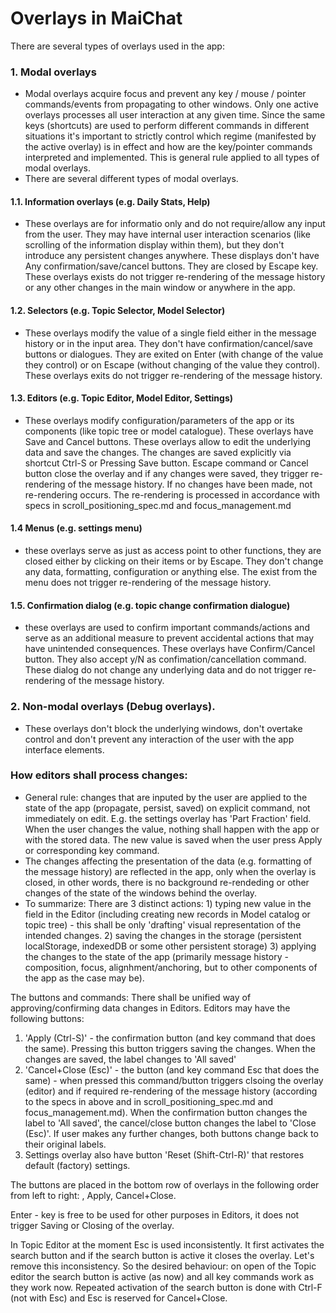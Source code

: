 # Overlays in MaiChat

There are several types of overlays used in the app:

### 1. Modal overlays
- Modal overlays acquire focus and prevent any key / mouse / pointer commands/events from propagating to other windows. Only one active overlays processes all user interaction at any given time. Since the same keys (shortcuts) are used to perform different commands in different situations it's important to strictly control which regime (manifested by the active overlay) is in effect and how are the key/pointer commands interpreted and implemented. This is general rule applied to all types of modal overlays.
- There are several different types of modal overlays.
#### 1.1. Information overlays (e.g. Daily Stats, Help)
- These overlays are for informatio only and do not require/allow any input from the user. They may have internal user interaction scenarios (like scrolling of the information display within them), but they don't introduce any persistent changes anywhere. These displays don't have Any confirmation/save/cancel buttons. They are closed by Escape key. These overlays exists do not trigger re-rendering of the message history or any other changes in the main window or anywhere in the app.
#### 1.2. Selectors (e.g. Topic Selector, Model Selector)
- These overlays modify the value of a single field either in the message history or in the input area. They don't have confirmation/cancel/save buttons or dialogues. They are exited on Enter (with change of the value they control) or on Escape (without changing of the value they control). These overlays exits do not trigger re-rendering of the message history.
#### 1.3. Editors (e.g. Topic Editor, Model Editor, Settings)
- These overlays modify configuration/parameters of the app or its components (like topic tree or model catalogue). These overlays have Save and Cancel buttons. These overlays allow to edit the underlying data and save the changes. The changes are saved explicitly via shortcut Ctrl-S or Pressing Save button. Escape command or Cancel button close the overlay and if any changes were saved, they trigger re-rendering of the message history. If no changes have been made, not re-rendering occurs. The re-rendering is processed in accordance with specs in scroll_positioning_spec.md and focus_management.md
#### 1.4 Menus (e.g. settings menu)
- these overlays serve as just as access point to other functions, they are closed either by clicking on their items or by Escape. They don't change any data, formatting, configuration or anything else. The exist from the menu does not trigger re-rendering of the message history.
#### 1.5. Confirmation dialog (e.g. topic change confirmation dialogue)
- these overlays are used to confirm important commands/actions and serve as an additional measure to prevent accidental actions that may have unintended consequences. These overlays have Confirm/Cancel button. They also accept y/N as confimation/cancellation command. These dialog do not change any underlying data and do not trigger re-rendering of the message history.
### 2. Non-modal overlays (Debug overlays).
- These overlays don't block the underlying windows, don't overtake control and don't prevent any interaction of the user with the app interface elements.


### How editors shall process changes:
- General rule: changes that are inputed by the user are applied to the state of the app (propagate, persist, saved) on explicit command, not immediately on edit. E.g. the settings overlay has 'Part Fraction' field. When the user changes the value, nothing shall happen with the app or with the stored data. The new value is saved when the user press Apply or corresponding key command.
- The changes affecting the presentation of the data (e.g. formatting of the message history) are reflected in the app, only when the overlay is closed, in other words, there is no background re-rendeding or other changes of the state of the windows behind the overlay.
- To summarize: There are 3 distinct actions: 1) typing new value in the field in the Editor (including creating new records in Model catalog or topic tree) - this shall be only 'drafting' visual representation of the intended changes. 2) saving the changes in the storage (persistent localStorage, indexedDB or some other persistent storage) 3) applying the changes to the state of the app (primarily message history - composition, focus, alignhment/anchoring, but to other components of the app as the case may be). 

The buttons and commands: There shall be unified way of approving/confirming data changes in Editors. Editors may have the following buttons:
1. 'Apply (Ctrl-S)' - the confirmation button (and key command that does the same). Pressing this button triggers saving the changes. When the changes are saved, the label changes to 'All saved'
2. 'Cancel+Close (Esc)' - the button (and key command Esc that does the same) - when pressed this command/button triggers clsoing the overlay (editor) and if required re-rendering of the message history (according to the specs in above and in scroll_positioning_spec.md and focus_management.md). When the confirmation button changes the label to 'All saved', the cancel/close button changes the label to 'Close (Esc)'. If user makes any further changes, both buttons change back to their original labels.
3. Settings overlay also have button 'Reset (Shift-Ctrl-R)' that restores default (factory) settings.

The buttons are placed in the bottom row of overlays in the following order from left to right:
<Reset>, Apply, Cancel+Close. 

Enter - key is free to be used for other purposes in Editors, it does not trigger Saving or Closing of the overlay.

In Topic Editor at the moment Esc is used inconsistently. It first activates the search button and if the search button is active it closes the overlay. Let's remove this inconsistency. So the desired behaviour: on open of the Topic editor the search button is active (as now) and all key commands work as they work now. Repeated activation of the search button is done with Ctrl-F (not with Esc) and Esc is reserved for Cancel+Close.